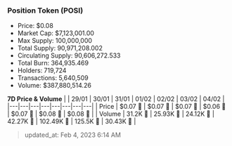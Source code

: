 
  ### Position Token (POSI)
  - Price: $0.08
  - Market Cap: $7,123,001.00
  - Max Supply: 100,000,000
  - Total Supply: 90,971,208.002
  - Circulating Supply: 90,606,272.533
  - Total Burn: 364,935.469
  - Holders: 719,724
  - Transactions: 5,640,509
  - Volume: $387,880,514.26

  **7D Price & Volume**
  | | 29&#x2F;01 | 30&#x2F;01 | 31&#x2F;01 | 01&#x2F;02 | 02&#x2F;02 | 03&#x2F;02 | 04&#x2F;02 |
  |---|---|---|---|---|---|---|---|
  | Price | $0.07 🚀 | $0.07 🔻 | $0.07 🔻 | $0.06 🔻 | $0.07 🚀 | $0.08 🚀 | $0.08 🚀 |
  | Volume | 31.2K 🔻 | 25.93K 🔻 | 24.12K 🔻 | 42.27K 🚀 | 102.49K 🚀 | 125.5K 🚀 | 30.43K 🔻 |

  > updated_at: Feb 4, 2023 6:14 AM
